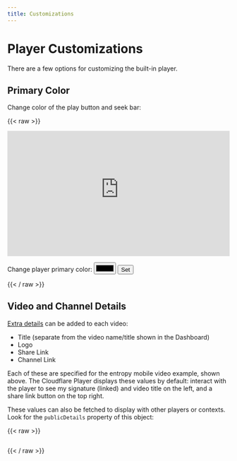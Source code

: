 ```yaml
---
title: Customizations
---
```


# Player Customizations

There are a few options for customizing the built-in player.

## Primary Color

Change color of the play button and seek bar:

{{< raw >}}
<div style="position: relative; padding-top: 56.25%;">
  <iframe
    src="https://customer-igynxd2rwhmuoxw8.cloudflarestream.com/46c8b7f480d410840758c1cb14a72e47/iframe?poster=https%3A%2F%2Fcustomer-igynxd2rwhmuoxw8.cloudflarestream.com%2F46c8b7f480d410840758c1cb14a72e47%2Fthumbnails%2Fthumbnail.jpg%3Ftime%3D%26height%3D600"
    loading="lazy"
    style="border: none; position: absolute; top: 0; left: 0; height: 100%; width: 100%;"
    allow="accelerometer; gyroscope; autoplay; encrypted-media; picture-in-picture;"
    allowfullscreen="true"
    id="player"
  ></iframe>
</div>

<p>
  Change player primary color: <input type="color" id="color" /> <button id="set">Set</button>
</p>

<script>
  document.getElementById('set').addEventListener('click', (e) => {
    e.preventDefault();
    const newColor = document.getElementById('color').value;
    const newSrc =
      `https://customer-igynxd2rwhmuoxw8.cloudflarestream.com/46c8b7f480d410840758c1cb14a72e47` +
      /* --> */ `/iframe?primaryColor=${encodeURIComponent(newColor)}` +
      `&poster=https%3A%2F%2Fcustomer-igynxd2rwhmuoxw8.cloudflarestream.com%2F46c8b7f480d410840758c1cb14a72e47%2Fthumbnails%2Fthumbnail.jpg%3Ftime%3D%26height%3D600`;

    document.getElementById('player').src = newSrc;
  });
</script>
{{< / raw >}}

## Video and Channel Details

[Extra details](https://developers.cloudflare.com/stream/edit-videos/player-enhancements/)
can be added to each video:

- Title (separate from the video name/title shown in the Dashboard)
- Logo
- Share Link
- Channel Link

Each of these are specified for the entropy mobile video example, shown above.
The Cloudflare Player displays these values by default: interact with the player
to see my signature (linked) and video title on the left, and a share link button
on the top right.

These values can also be fetched to display with other players or contexts. Look
for the `publicDetails` property of this object:

{{< raw >}}
<pre id='details-data'></pre>

<script>
  fetch('https://customer-igynxd2rwhmuoxw8.cloudflarestream.com/46c8b7f480d410840758c1cb14a72e47/metadata/playerEnhancementInfo.json')
  .then(async (response) => {
    if (response.ok) {
      // This object contains the properties
      const data = await response.json();
      // Re-stringify it for formatting
      document.getElementById('details-data').innerText = JSON.stringify(data, null, 2);
    }
  });
</script>
{{< / raw >}}
